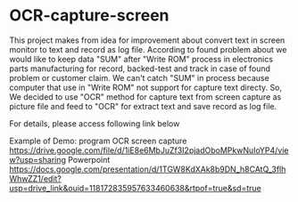 # OCR-capture-screen
This project makes from idea for improvement about convert text in screen monitor to text and record as log file. 
According to found problem about we would like to keep data "SUM" after "Write ROM" process in electronics parts manufacturing for record, backed-test and track in case of found problem or customer claim. We can't catch "SUM" in process because computer that use in "Write ROM" not support for capture text directy. So, We decided to use "OCR" method for capture text from screen capture as picture file and feed to "OCR" for extract text and save record as log file.

For details, please access following link below

Example of Demo: program OCR screen capture
https://drive.google.com/file/d/1iE8e6MbJuZf3I2pjadOboMPkwNuIoYP4/view?usp=sharing
Powerpoint 
https://docs.google.com/presentation/d/1TGW8KdXAk8b9DN_h8CAtQ_3flhWhwZZ1/edit?usp=drive_link&ouid=118172835957633460638&rtpof=true&sd=true


